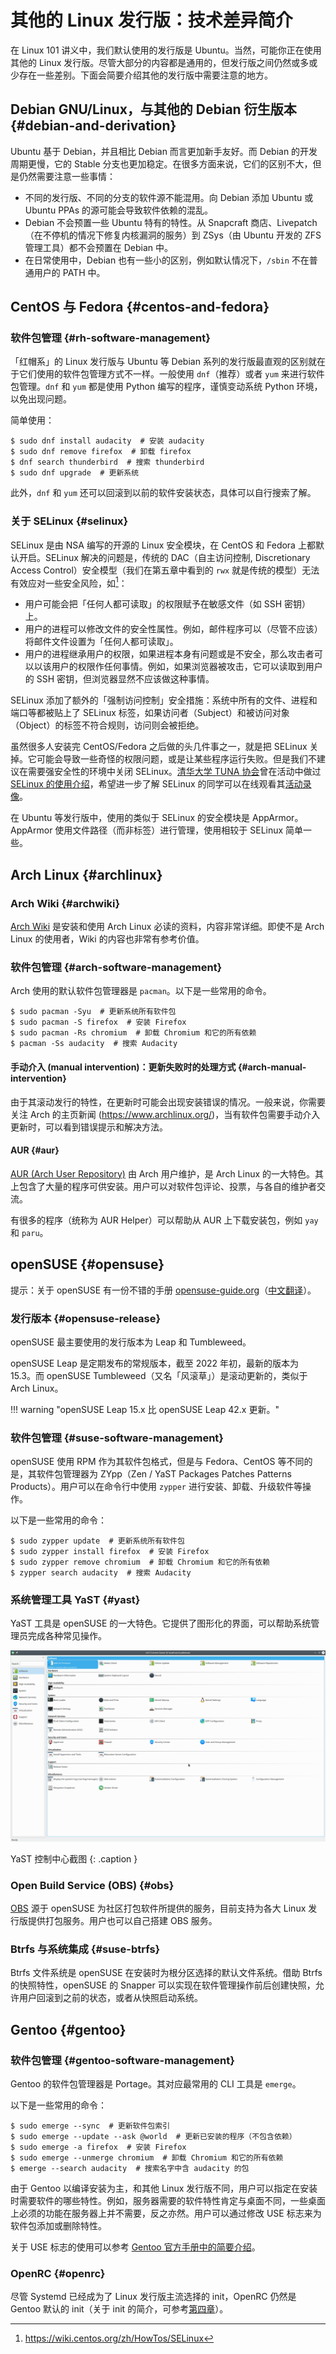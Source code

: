 # 其他的 Linux 发行版：技术差异简介

在 Linux 101 讲义中，我们默认使用的发行版是 Ubuntu。当然，可能你正在使用其他的 Linux 发行版。尽管大部分的内容都是通用的，但发行版之间仍然或多或少存在一些差别。下面会简要介绍其他的发行版中需要注意的地方。

## Debian GNU/Linux，与其他的 Debian 衍生版本 {#debian-and-derivation}

Ubuntu 基于 Debian，并且相比 Debian 而言更加新手友好。而 Debian 的开发周期更慢，它的 Stable 分支也更加稳定。在很多方面来说，它们的区别不大，但是仍然需要注意一些事情：

-   不同的发行版、不同的分支的软件源不能混用。向 Debian 添加 Ubuntu 或 Ubuntu PPAs 的源可能会导致软件依赖的混乱。
-   Debian 不会预置一些 Ubuntu 特有的特性。从 Snapcraft 商店、Livepatch（在不停机的情况下修复内核漏洞的服务）到 ZSys（由 Ubuntu 开发的 ZFS 管理工具）都不会预置在 Debian 中。
-   在日常使用中，Debian 也有一些小的区别，例如默认情况下，`/sbin` 不在普通用户的 PATH 中。

## CentOS 与 Fedora {#centos-and-fedora}

### 软件包管理 {#rh-software-management}

「红帽系」的 Linux 发行版与 Ubuntu 等 Debian 系列的发行版最直观的区别就在于它们使用的软件包管理方式不一样。一般使用 `dnf`（推荐）或者 `yum` 来进行软件包管理。`dnf` 和 `yum` 都是使用 Python 编写的程序，谨慎变动系统 Python 环境，以免出现问题。

简单使用：

```shell
$ sudo dnf install audacity  # 安装 audacity
$ sudo dnf remove firefox  # 卸载 firefox
$ dnf search thunderbird  # 搜索 thunderbird
$ sudo dnf upgrade  # 更新系统
```

此外，`dnf` 和 `yum` 还可以回滚到以前的软件安装状态，具体可以自行搜索了解。

### 关于 SELinux {#selinux}

SELinux 是由 NSA 编写的开源的 Linux 安全模块，在 CentOS 和 Fedora 上都默认开启。SELinux 解决的问题是，传统的 DAC（自主访问控制, Discretionary Access Control）安全模型（我们在第五章中看到的 `rwx` 就是传统的模型）无法有效应对一些安全风险，如[^1]：

-   用户可能会把「任何人都可读取」的权限赋予在敏感文件（如 SSH 密钥）上。
-   用户的进程可以修改文件的安全性属性。例如，邮件程序可以（尽管不应该）将邮件文件设置为「任何人都可读取」。
-   用户的进程继承用户的权限，如果进程本身有问题或是不安全，那么攻击者可以以该用户的权限作任何事情。例如，如果浏览器被攻击，它可以读取到用户的 SSH 密钥，但浏览器显然不应该做这种事情。

SELinux 添加了额外的「强制访问控制」安全措施：系统中所有的文件、进程和端口等都被贴上了 SELinux 标签，如果访问者（Subject）和被访问对象（Object）的标签不符合规则，访问则会被拒绝。

虽然很多人安装完 CentOS/Fedora 之后做的头几件事之一，就是把 SELinux 关掉。它可能会导致一些奇怪的权限问题，或是让某些程序运行失败。但是我们不建议在需要强安全性的环境中关闭 SELinux。[清华大学 TUNA 协会](https://tuna.moe)曾在活动中做过 [SELinux 的使用介绍](https://tuna.moe/event/2020/selinux-introduction/)，希望进一步了解 SELinux 的同学可以在线观看其[活动录像](https://mirrors.tuna.tsinghua.edu.cn/tuna/tunight/2020-06-27-selinux-introduction/)。

在 Ubuntu 等发行版中，使用的类似于 SELinux 的安全模块是 AppArmor。AppArmor 使用文件路径（而非标签）进行管理，使用相较于 SELinux 简单一些。

## Arch Linux {#archlinux}

### Arch Wiki {#archwiki}

[Arch Wiki](https://wiki.archlinux.org/) 是安装和使用 Arch Linux 必读的资料，内容非常详细。即使不是 Arch Linux 的使用者，Wiki 的内容也非常有参考价值。

### 软件包管理 {#arch-software-management}

Arch 使用的默认软件包管理器是 `pacman`。以下是一些常用的命令。

```shell
$ sudo pacman -Syu  # 更新系统所有软件包
$ sudo pacman -S firefox  # 安装 Firefox
$ sudo pacman -Rs chromium  # 卸载 Chromium 和它的所有依赖
$ pacman -Ss audacity  # 搜索 Audacity
```

#### 手动介入 (manual intervention)：更新失败时的处理方式 {#arch-manual-intervention}

由于其滚动发行的特性，在更新时可能会出现安装错误的情况。一般来说，你需要关注 Arch 的主页新闻 (<https://www.archlinux.org/>)，当有软件包需要手动介入更新时，可以看到错误提示和解决方法。

#### AUR {#aur}

[AUR (Arch User Repository)](https://aur.archlinux.org) 由 Arch 用户维护，是 Arch Linux 的一大特色。其上包含了大量的程序可供安装。用户可以对软件包评论、投票，与各自的维护者交流。

有很多的程序（统称为 AUR Helper）可以帮助从 AUR 上下载安装包，例如 `yay` 和 `paru`。

## openSUSE {#opensuse}

提示：关于 openSUSE 有一份不错的手册 [opensuse-guide.org](https://opensuse-guide.org/)（[中文翻译](https://opensuse-guide.ustclug.org)）。

### 发行版本 {#opensuse-release}

openSUSE 最主要使用的发行版本为 Leap 和 Tumbleweed。

openSUSE Leap 是定期发布的常规版本，截至 2022 年初，最新的版本为 15.3。而 openSUSE Tumbleweed（又名「风滚草」）是滚动更新的，类似于 Arch Linux。

!!! warning "openSUSE Leap 15.x 比 openSUSE Leap 42.x 更新。"

### 软件包管理 {#suse-software-management}

openSUSE 使用 RPM 作为其软件包格式，但是与 Fedora、CentOS 等不同的是，其软件包管理器为 ZYpp（Zen / YaST Packages Patches Patterns Products）。用户可以在命令行中使用 `zypper` 进行安装、卸载、升级软件等操作。

以下是一些常用的命令：

```shell
$ sudo zypper update  # 更新系统所有软件包
$ sudo zypper install firefox  # 安装 Firefox
$ sudo zypper remove chromium  # 卸载 Chromium 和它的所有依赖
$ zypper search audacity  # 搜索 Audacity
```

### 系统管理工具 YaST {#yast}

YaST 工具是 openSUSE 的一大特色。它提供了图形化的界面，可以帮助系统管理员完成各种常见操作。

![YaST](images/yast.png)

YaST 控制中心截图
{: .caption }

### Open Build Service (OBS) {#obs}

[OBS](https://openbuildservice.org/) 源于 openSUSE 为社区打包软件所提供的服务，目前支持为各大 Linux 发行版提供打包服务。用户也可以自己搭建 OBS 服务。

### Btrfs 与系统集成 {#suse-btrfs}

Btrfs 文件系统是 openSUSE 在安装时为根分区选择的默认文件系统。借助 Btrfs 的快照特性，openSUSE 的 Snapper 可以实现在软件管理操作前后创建快照，允许用户回滚到之前的状态，或者从快照启动系统。

## Gentoo {#gentoo}

### 软件包管理 {#gentoo-software-management}

Gentoo 的软件包管理器是 Portage。其对应最常用的 CLI 工具是 `emerge`。

以下是一些常用的命令：

```shell
$ sudo emerge --sync  # 更新软件包索引
$ sudo emerge --update --ask @world  # 更新已安装的程序（不包含依赖）
$ sudo emerge -a firefox  # 安装 Firefox
$ sudo emerge --unmerge chromium  # 卸载 Chromium 和它的所有依赖
$ emerge --search audacity  # 搜索名字中含 audacity 的包
```

由于 Gentoo 以编译安装为主，和其他 Linux 发行版不同，用户可以指定在安装时需要软件的哪些特性。例如，服务器需要的软件特性肯定与桌面不同，一些桌面上必须的功能在服务器上并不需要，反之亦然。用户可以通过修改 USE 标志来为软件包添加或删除特性。

关于 USE 标志的使用可以参考 [Gentoo 官方手册中的简要介绍](https://wiki.gentoo.org/wiki/Handbook:AMD64/Working/USE/zh-cn)。

### OpenRC {#openrc}

尽管 Systemd 已经成为了 Linux 发行版主流选择的 init，OpenRC 仍然是 Gentoo 默认的 init（关于 init 的简介，可参考[第四章](../Ch04/index.md)）。

[^1]: <https://wiki.centos.org/zh/HowTos/SELinux>
